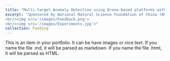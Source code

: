 ```yaml
---
title: "Multi-target Anomaly Detection using Drone-based platforms with Invariant Physical Rules Embedded"
excerpt: "Sponsored by National Natural Science Foundation of China (NSFC) <br/><img src='/images/Physics_driven.jpg'>
<br/><img src='/images/Feedback.png'>
<br/><img src='/images/Experiments.jpg'>"
collection: Funding
---
```


This is an item in your portfolio. It can be have images or nice text. If you name the file .md, it will be parsed as markdown. If you name the file .html, it will be parsed as HTML. 
